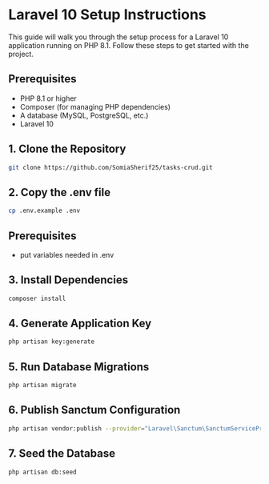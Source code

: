 # Laravel 10 Setup Instructions

This guide will walk you through the setup process for a Laravel 10 application running on PHP 8.1. Follow these steps to get started with the project.

## Prerequisites

- PHP 8.1 or higher
- Composer (for managing PHP dependencies)
- A database (MySQL, PostgreSQL, etc.)
- Laravel 10

## 1. Clone the Repository
```bash
git clone https://github.com/SomiaSherif25/tasks-crud.git
```
## 2. Copy the .env file

```bash
cp .env.example .env
```

## Prerequisites
- put variables needed in .env

## 3. Install Dependencies
```bash
composer install
```
## 4. Generate Application Key
```bash
php artisan key:generate
```
## 5. Run Database Migrations
```bash
php artisan migrate
```
## 6. Publish Sanctum Configuration
```bash
php artisan vendor:publish --provider="Laravel\Sanctum\SanctumServiceProvider"
```
## 7. Seed the Database
```bash
php artisan db:seed
```


